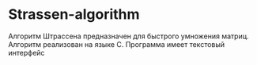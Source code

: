# Strassen-algorithm
Алгоритм Штрассена предназначен для быстрого умножения матриц. Алгоритм реализован на языке С. Программа имеет текстовый интерфейс
